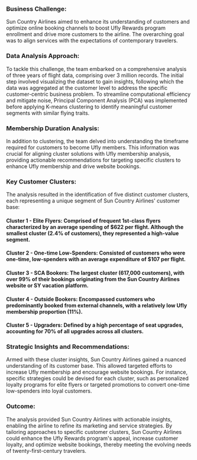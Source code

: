 ### Business Challenge:
Sun Country Airlines aimed to enhance its understanding of customers and optimize online booking channels to boost Ufly Rewards program enrollment and drive more customers to the airline. The overarching goal was to align services with the expectations of contemporary travelers.

### Data Analysis Approach:
To tackle this challenge, the team embarked on a comprehensive analysis of three years of flight data, comprising over 3 million records. The initial step involved visualizing the dataset to gain insights, following which the data was aggregated at the customer level to address the specific customer-centric business problem. To streamline computational efficiency and mitigate noise, Principal Component Analysis (PCA) was implemented before applying K-means clustering to identify meaningful customer segments with similar flying traits.

### Membership Duration Analysis:
In addition to clustering, the team delved into understanding the timeframe required for customers to become Ufly members. This information was crucial for aligning cluster solutions with Ufly membership analysis, providing actionable recommendations for targeting specific clusters to enhance Ufly membership and drive website bookings.

### Key Customer Clusters:
The analysis resulted in the identification of five distinct customer clusters, each representing a unique segment of Sun Country Airlines' customer base:

#### Cluster 1 - Elite Flyers: Comprised of frequent 1st-class flyers characterized by an average spending of $622 per flight. Although the smallest cluster (2.4% of customers), they represented a high-value segment.

#### Cluster 2 - One-time Low-Spenders: Consisted of customers who were one-time, low-spenders with an average expenditure of $107 per flight.

#### Cluster 3 - SCA Bookers: The largest cluster (617,000 customers), with over 99% of their bookings originating from the Sun Country Airlines website or SY vacation platform.

#### Cluster 4 - Outside Bookers: Encompassed customers who predominantly booked from external channels, with a relatively low Ufly membership proportion (11%).

#### Cluster 5 - Upgraders: Defined by a high percentage of seat upgrades, accounting for 70% of all upgrades across all clusters.

### Strategic Insights and Recommendations:
Armed with these cluster insights, Sun Country Airlines gained a nuanced understanding of its customer base. This allowed targeted efforts to increase Ufly membership and encourage website bookings. For instance, specific strategies could be devised for each cluster, such as personalized loyalty programs for elite flyers or targeted promotions to convert one-time low-spenders into loyal customers.

### Outcome:
The analysis provided Sun Country Airlines with actionable insights, enabling the airline to refine its marketing and service strategies. By tailoring approaches to specific customer clusters, Sun Country Airlines could enhance the Ufly Rewards program's appeal, increase customer loyalty, and optimize website bookings, thereby meeting the evolving needs of twenty-first-century travelers.
